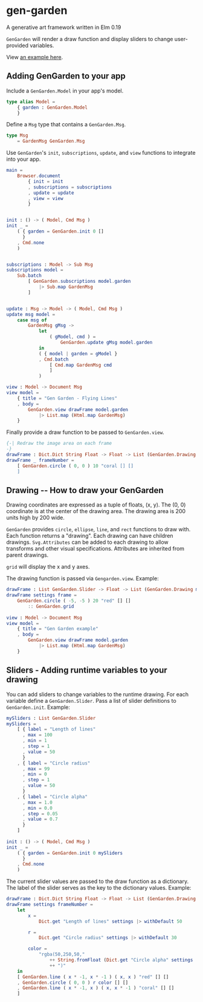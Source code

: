 # gen-garden

A generative art framework written in Elm 0.19

`GenGarden` will render a draw function and display sliders to change user-provided variables.  

View [an example here](https://johncrane.gitlab.io/gengarden-lines/). 


## Adding GenGarden to your app

Include a `GenGarden.Model` in your app's model. 
```elm
type alias Model =
    { garden : GenGarden.Model
    }
```

Define a `Msg` type that contains a `GenGarden.Msg`.

```elm
type Msg
    = GardenMsg GenGarden.Msg
```

Use `GenGarden`'s `init`, `subscriptions`, `update`, and `view` functions to integrate into your app. 

```elm
main =
    Browser.document
        { init = init
        , subscriptions = subscriptions
        , update = update
        , view = view
        }


init : () -> ( Model, Cmd Msg )
init _ =
    ( { garden = GenGarden.init 0 []
      }
    , Cmd.none
    )


subscriptions : Model -> Sub Msg
subscriptions model =
    Sub.batch
        [ GenGarden.subscriptions model.garden
            |> Sub.map GardenMsg
        ]


update : Msg -> Model -> ( Model, Cmd Msg )
update msg model =
    case msg of
        GardenMsg gMsg ->
            let
                ( gModel, cmd ) =
                    GenGarden.update gMsg model.garden
            in
            ( { model | garden = gModel }
            , Cmd.batch
                [ Cmd.map GardenMsg cmd
                ]
            )

view : Model -> Document Msg
view model =
    { title = "Gen Garden - Flying Lines"
    , body =
        GenGarden.view drawFrame model.garden
            |> List.map (Html.map GardenMsg)
    }
```

Finally provide a draw function to be passed to `GenGarden.view`.
```elm
{-| Redraw the image area on each frame
-}
drawFrame : Dict.Dict String Float -> Float -> List (GenGarden.Drawing msg)
drawFrame _ frameNumber =
    [ GenGarden.circle ( 0, 0 ) 10 "coral [] []
    ]
```


## Drawing -- How to draw your GenGarden

Drawing coordinates are expressed as a tuple of floats, (x, y). The (0, 0) coordinate is at the center of the drawing area. The drawing area is 200 units high by 200 wide. 

`GenGarden` provides `circle`, `ellipse`, `line`, and `rect` functions to draw with. Each function returns a "drawing". Each drawing can have children drawings. `Svg.Attributes` can be added to each drawing to allow transforms and other visual specifications. Attributes are inherited from parent drawings. 

`grid` will display the x and y axes. 

The drawing function is passed via `Gengarden.view`. Example:

```elm
drawFrame : List GenGarden.Slider -> Float -> List (GenGarden.Drawing msg)
drawFrame settings frame =
    GenGarden.circle ( -5, -5 ) 20 "red" [] []
        :: GenGarden.grid
        
view : Model -> Document Msg
view model =
    { title = "Gen Garden example"
    , body =
        GenGarden.view drawFrame model.garden
            |> List.map (Html.map GardenMsg)
    }
```


## Sliders - Adding runtime variables to your drawing

You can add sliders to change variables to the runtime drawing. For each variable define a `GenGarden.Slider`. Pass a list of slider definitions to `GenGarden.init`. Example:

```elm
mySliders : List GenGarden.Slider
mySliders =
    [ { label = "Length of lines"
      , max = 100
      , min = 1
      , step = 1
      , value = 50
      }
    , { label = "Circle radius"
      , max = 99
      , min = 0
      , step = 1
      , value = 50
      }
    , { label = "Circle alpha"
      , max = 1.0
      , min = 0.0
      , step = 0.05
      , value = 0.7
      }
    ]
    
init : () -> ( Model, Cmd Msg )
init _ =
    ( { garden = GenGarden.init 0 mySliders
      }
    , Cmd.none
    )
```

The current slider values are passed to the draw function as a dictionary. The label of the slider serves as the key to the dictionary values. Example:

```elm
drawFrame : Dict.Dict String Float -> Float -> List (GenGarden.Drawing msg)
drawFrame settings frameNumber =
    let
        x =
            Dict.get "Length of lines" settings |> withDefault 50

        r =
            Dict.get "Circle radius" settings |> withDefault 30

        color =
            "rgba(50,250,50,"
                ++ String.fromFloat (Dict.get "Circle alpha" settings |> withDefault 0.5)
                ++ ")"
    in
    [ GenGarden.line ( x * -1, x * -1 ) ( x, x ) "red" [] []
    , GenGarden.circle ( 0, 0 ) r color [] []
    , GenGarden.line ( x * -1, x ) ( x, x * -1 ) "coral" [] []
    ]
```
